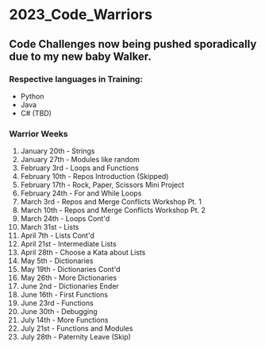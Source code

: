 # 2023_Code_Warriors

## Code Challenges now being pushed sporadically due to my new baby Walker.

### Respective languages in Training: 
  - Python
  - Java
  - C# (TBD)

### Warrior Weeks
  1. January 20th - Strings
  2. January 27th - Modules like random
  3. February 3rd - Loops and Functions
  4. February 10th - Repos Introduction (Skipped)
  5. February 17th - Rock, Paper, Scissors Mini Project
  6. February 24th - For and While Loops
  7. March 3rd - Repos and Merge Conflicts Workshop Pt. 1
  8. March 10th - Repos and Merge Conflicts Workshop Pt. 2
  9. March 24th - Loops Cont'd
  10. March 31st - Lists
  11. April 7th - Lists Cont'd
  12. April 21st - Intermediate Lists
  13. April 28th - Choose a Kata about Lists
  14. May 5th - Dictionaries
  15. May 19th - Dictionaries Cont'd
  16. May 26th - More Dictionaries
  17. June 2nd - Dictionaries Ender
  18. June 16th - First Functions
  19. June 23rd - Functions
  20. June 30th - Debugging
  21. July 14th - More Functions
  22. July 21st - Functions and Modules
  23. July 28th - Paternity Leave (Skip)